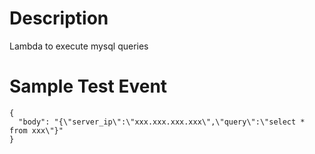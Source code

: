 # Description
Lambda to execute mysql queries

# Sample Test Event
```
{
  "body": "{\"server_ip\":\"xxx.xxx.xxx.xxx\",\"query\":\"select * from xxx\"}"
}
```
